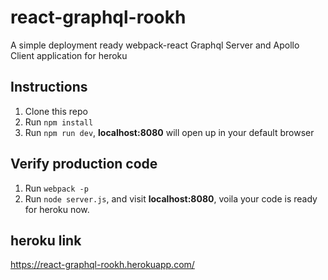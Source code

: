 # react-graphql-rookh
A simple deployment ready webpack-react Graphql Server and Apollo Client application for heroku

## Instructions

1.  Clone this repo
2.  Run `npm install`
3.  Run `npm run dev`, **localhost:8080** will open up in your default browser

## Verify production code
1. Run `webpack -p`
2. Run `node server.js`, and visit **localhost:8080**, voila your code is ready for heroku now.


## heroku link
https://react-graphql-rookh.herokuapp.com/